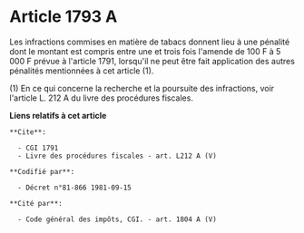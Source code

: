 # Article 1793 A

Les infractions commises en matière de tabacs donnent lieu à une pénalité dont le montant est compris entre une et trois fois
l'amende de 100 F à 5 000 F prévue à l'article 1791, lorsqu'il ne peut être fait application des autres pénalités mentionnées
à cet article (1).

(1) En ce qui concerne la recherche et la poursuite des infractions, voir l'article L. 212 A du livre des procédures
fiscales.

**Liens relatifs à cet article**

	**Cite**:

	  - CGI 1791
	  - Livre des procédures fiscales - art. L212 A (V)

	**Codifié par**:

	  - Décret n°81-866 1981-09-15

	**Cité par**:

	  - Code général des impôts, CGI. - art. 1804 A (V)

